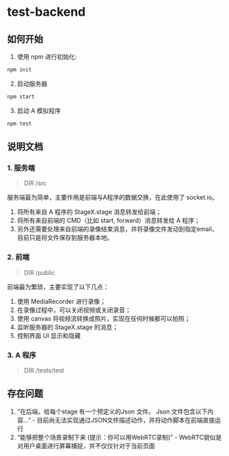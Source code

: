 # test-backend

## 如何开始
1. 使用 npm 进行初始化:
```javascript
npm init
```
2. 启动服务器
```javascript
npm start
```
3. 启动 A 模拟程序
```javascript
npm test
```

## 说明文档

### 1. 服务端
> DIR /src

服务端最为简单，主要作用是前端与A程序的数据交换，在此使用了 socket.io。
1. 将所有来自 A 程序的 StageX.stage 消息转发给前端；
2. 将所有来自前端的 CMD（比如 start, forward）消息转发给 A 程序；
3. 另外还需要处理来自前端的录像结束消息，并将录像文件发动到指定email，目前只是将文件保存到服务器本地。

### 2. 前端
> DIR /public

前端最为繁琐，主要实现了以下几点：
1. 使用 MediaRecorder 进行录像；
2. 在录像过程中，可以关闭视频或关闭录音；
3. 使用 canvas 将视频流转换成照片，实现在任何时候都可以拍照；
4. 监听服务器的 StageX.stage 的消息；
5. 控制界面 UI 显示和隐藏

### 3. A 程序
> DIR /tests/test

## 存在问题

1. “在后端，给每个stage 有一个预定义的Json 文件。 Json 文件包含以下内容...” - 目前尚无法实现通过JSON文件描述动作，并将动作脚本在前端直接运行
2. “能够把整个场景录制下来 (提示：你可以用WebRTC录制)” - WebRTC貌似是对用户桌面进行屏幕捕捉，并不仅仅针对于当前页面